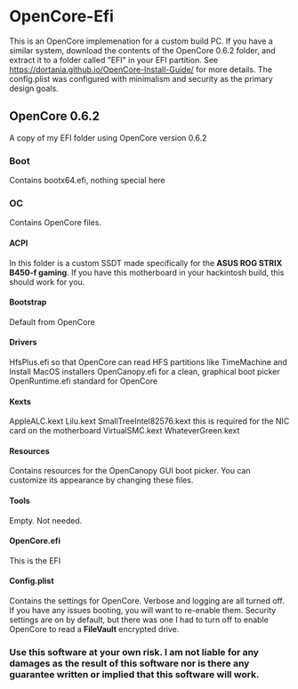 # OpenCore-Efi
This is an OpenCore implemenation for a custom build PC.
If you have a similar system, download the contents of the OpenCore 0.6.2 folder, and extract it to a folder called "EFI" in your EFI partition.
See https://dortania.github.io/OpenCore-Install-Guide/ for more details.
The config.plist was configured with minimalism and security as the primary design goals.

## OpenCore 0.6.2
A copy of my EFI folder using OpenCore version 0.6.2

### Boot
Contains bootx64.efi, nothing special here

### OC
Contains OpenCore files.

#### ACPI
In this folder is a custom SSDT made specifically for the **ASUS ROG STRIX B450-f gaming**.
If you have this motherboard in your hackintosh build, this should work for you.

#### Bootstrap
Default from OpenCore

#### Drivers
HfsPlus.efi so that OpenCore can read HFS partitions like TimeMachine and Install MacOS installers
OpenCanopy.efi for a clean, graphical boot picker
OpenRuntime.efi standard for OpenCore

#### Kexts
AppleALC.kext
Lilu.kext
SmallTreeIntel82576.kext this is required for the NIC card on the motherboard
VirtualSMC.kext
WhateverGreen.kext

#### Resources
Contains resources for the OpenCanopy GUI boot picker. You can customize its appearance by changing these files.

#### Tools
Empty. Not needed.

#### OpenCore.efi
This is the EFI

#### Config.plist
Contains the settings for OpenCore.
Verbose and logging are all turned off. If you have any issues booting, you will want to re-enable them.
Security settings are on by default, but there was one I had to turn off to enable OpenCore to read a **FileVault** encrypted drive.

### Use this software at your own risk. I am not liable for any damages as the result of this software nor is there any guarantee written or implied that this software will work.
